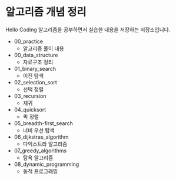 알고리즘 개념 정리
=========
Hello Coding 알고리즘을 공부하면서 실습한 내용을 저장하는 저장소입니다.

* 00_practice
    * 알고리즘 풀이 내용
* 00_data_structure
	* 자료구조 정리
* 01_binary_search
    * 이진 탐색
* 02_selection_sort
    * 선택 정렬
* 03_recursion
    * 재귀
* 04_quicksort
    * 퀵 정렬
* 05_breadth-first_search
    * 너비 우선 탐색
* 06_dijkstras_algorithm
    * 다익스트라 알고리즘
* 07_greedy_algorithms
    * 탐욕 알고리즘
* 08_dynamic_programming
    * 동적 프로그래밍